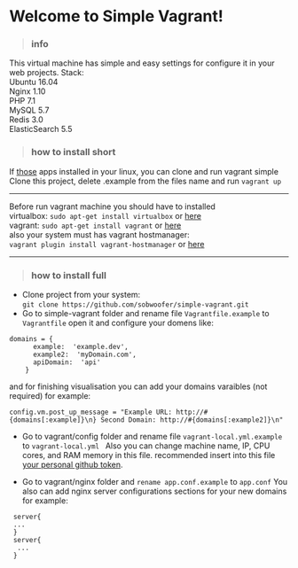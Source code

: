 Welcome to Simple Vagrant!
===================
> ### info

This virtual machine has simple and easy settings for configure it
in your web projects.
Stack: <br>
Ubuntu 16.04 <br>
Nginx 1.10 <br>
PHP 7.1 <br>
MySQL 5.7 <br>
Redis 3.0 <br>
ElasticSearch 5.5 <br>
> ### how to install short

If [those](#you-should-have-to-installed)  apps installed in your linux, you can clone and run vagrant simple <br> 
Clone this project, delete .example from the files name and run ```vagrant up```

----------

Before run vagrant machine you should have to installed <br>
virtualbox: ```sudo apt-get install virtualbox``` or [here][1] <br>
vagrant: ```sudo apt-get install vagrant```  or [here][2] <br>
also your system must has vagrant hostmanager: <br>
```vagrant plugin install vagrant-hostmanager``` or [here][3] <br>

----------

> ### how to install full 
 
 - Clone project from your system: <br>
 ``` git clone https://github.com/sobwoofer/simple-vagrant.git ``` <br>
 - Go to simple-vagrant folder and rename file ```Vagrantfile.example``` to ``` Vagrantfile```
open it and configure your domens like: 
``` 
domains = {
      example:  'example.dev',
      example2:  'myDomain.com',
      apiDomain:  'api'
    } 
```
and for finishing visualisation you can add your domains varaibles (not required) for example:
```
config.vm.post_up_message = "Example URL: http://#{domains[:example]}\n} Second Domain: http://#{domains[:example2]}\n"
```
 - Go to vagrant/config folder and rename file ```vagrant-local.yml.example``` to ```vagrant-local.yml ```
 Also you can change machine name, IP, CPU cores, and RAM memory in this file.
 recommended insert into this file [your personal github token][4].

 - Go to vagrant/nginx folder and ```rename app.conf.example``` to ```app.conf```
 You also can add nginx server configurations sections for your new domains for example:
``` 
 server{
 ...
 }
 server{
  ...
 }
```
 
 
 
  [1]: https://www.virtualbox.org/wiki/Linux_Downloads
  [2]: https://www.vagrantup.com/downloads.html
  [3]: https://github.com/devopsgroup-io/vagrant-hostmanager
  [4]: https://github.com/settings/tokens